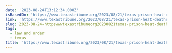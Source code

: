 ```yaml
---
date: '2023-08-24T13:12:34.000Z'
isBasedOn: 'https://www.texastribune.org/2023/08/21/texas-prison-heat-deaths/'
link: 'https://www.texastribune.org/2023/08/21/texas-prison-heat-deaths/'
slug: 2023-08-24-httpswwwtexastribuneorg20230821texas-prison-heat-deaths
tags:
  - law and order
  - texas
title: 'https://www.texastribune.org/2023/08/21/texas-prison-heat-deaths/'
---
```


